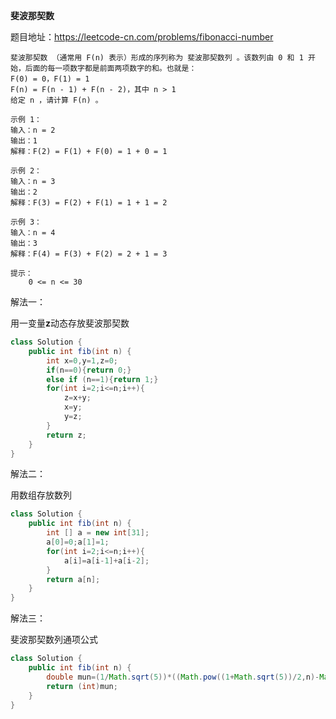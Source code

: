 **斐波那契数**

题目地址：https://leetcode-cn.com/problems/fibonacci-number

```
斐波那契数 （通常用 F(n) 表示）形成的序列称为 斐波那契数列 。该数列由 0 和 1 开始，后面的每一项数字都是前面两项数字的和。也就是：
F(0) = 0，F(1) = 1
F(n) = F(n - 1) + F(n - 2)，其中 n > 1
给定 n ，请计算 F(n) 。

示例 1：
输入：n = 2
输出：1
解释：F(2) = F(1) + F(0) = 1 + 0 = 1

示例 2：
输入：n = 3
输出：2
解释：F(3) = F(2) + F(1) = 1 + 1 = 2

示例 3：
输入：n = 4
输出：3
解释：F(4) = F(3) + F(2) = 2 + 1 = 3

提示：
    0 <= n <= 30
```

解法一：

用一变量**z**动态存放斐波那契数

```java
class Solution {
    public int fib(int n) {
        int x=0,y=1,z=0;
        if(n==0){return 0;}
        else if (n==1){return 1;}
        for(int i=2;i<=n;i++){
            z=x+y;
            x=y;
            y=z;
        }
        return z;
    }
}
```

解法二：

用数组存放数列

```java
class Solution {
    public int fib(int n) {
        int [] a = new int[31];
        a[0]=0;a[1]=1;
        for(int i=2;i<=n;i++){
            a[i]=a[i-1]+a[i-2];
        }
        return a[n];
    }
}
```

解法三：

斐波那契数列通项公式

```java
class Solution {
    public int fib(int n) {
        double mun=(1/Math.sqrt(5))*((Math.pow((1+Math.sqrt(5))/2,n)-Math.pow((1-Math.sqrt(5))/2,n)));
        return (int)mun;
    }
}
```

